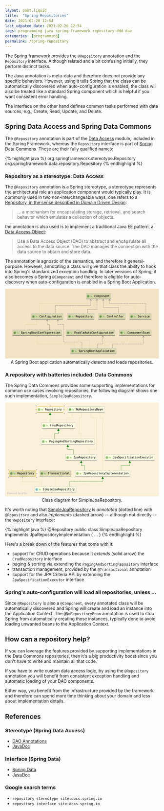```yaml
---
layout: post.liquid
title:  "Spring Repositories"
date: 2021-02-20 12:54
last_udpated_date: 2021-02-20 12:54
tags: programming java spring-framework repository ddd dao
categories: [programming]
permalink: /spring-repository
---
```

The Spring framework provides the `@Repository` annotation and the `Repository` interface.
Although related and a bit confusing initially, they perform distinct tasks.

The Java annotation is meta-data and therefore does not provide any specific behaviors.
However, using it tells Spring that the class can be automatically discovered when
auto-configuration is enabled, the class will also be treated like a standard Spring
component which is helpful if you want consistent error handling.

The interface on the other hand defines common tasks performed
with data sources, e.g., Create, Read, Update, and Delete.

## Spring Data Access and Spring Data Commons

The `@Repository` annotation is part of the [Data Access](#references)
module, included in the Spring Framework, whereas the `Repository` interface is
part of [Spring Data Commons](#references). These are their fully qualified names:

{% highlight java %}
    org.springframework.stereotype.Repository
    org.springframework.data.repository.Repository
{% endhighlight %}

### Repository as a stereotype: Data Access

The `@Repository` annotation is a Spring stereotype, a stereotype represents the
architectural role an application component would typically play. It is commonly
used in two non-interchangeable ways; one refers to a [Repository, in the sense described
in Domain Driven Design](#references):

> ... a mechanism for encapsulating storage, retrieval, and search behavior
> which emulates a collection of objects.

the annotation is also used is to implement a traditional Java EE
pattern, a [Data Access Object](https://www.oracle.com/java/technologies/dataaccessobject.html):

> Use a Data Access Object (DAO) to abstract and encapsulate all access to the data source.
> The DAO manages the connection with the data source to obtain and store data.

The annotation is agnostic of the semantics, and therefore it general-purpose. However,
annotating a class will give that class the ability to hook into Spring's standardized
exception handling. In later versions of Spring, it also becomes a Spring `@Component`
and therefore is eligible for auto-discovery when auto-configuration is enabled in a
Spring Boot Application.

<div style="text-align: center">
    <img src="/assets/images/stereotype-repository-component.png">
    <figcaption>
        A Spring Boot application automatically detects and loads repositories.
    </figcaption>
</div>

### A repository with batteries included: Data Commons

The Spring Data Commons provides some supporting implementations for
common use cases involving repositories, the following diagram shows one such
implementation, `SimpleJpaRepository`.


<div style="text-align: center">
    <img src="/assets/images/SimpleJpaRepository.png">
    <figcaption>
        Class diagram for SimpleJpaRepository.
    </figcaption>
</div>

It's worth noting that
[SimpleJpaRepository](https://github.com/spring-projects/spring-data-jpa/blob/master/src/main/java/org/springframework/data/jpa/repository/support/SimpleJpaRepository.java)
is _annotated_ (dotted line) with `@Repository` and also
_implements_ (dashed arrow) -- although not directly -- the `Repository` interface:

{% highlight java %}
    @Repository
    public class SimpleJpaRepository implements JpaRepositoryImplementation {
        ...
    }
{% endhighlight %}

Here's a break down of the features that come with it:

- support for CRUD operations because it _extends_ (solid arrow) the `CrudRepository`
  interface
- paging & sorting via extending the `PagingAndSortingRepository` interface
- transaction management, provided by the `@Transactional` annotation
- support for the JPA Criteria API by extending the `JpaSpecificationExecutor` interface

### Spring's auto-configuration will load all repositories, unless ...

Since `@Repository` is also a `@Component`, every annotated class will be automatically
discovered and Spring will create and load an instance into the Application Context.
The `@NoRepositoryBean` annotation is used to stop Spring from automatically creating
those instances, typically done to avoid loading unwanted beans
to the Application Context.

## How can a repository help?

If you can leverage the features provided by supporting implementations in the Data
Commons repositories, then it's a big productivity boost since you don't have to
write and maintain all that code.

If you have to write custom data access logic, by using the `@Repository` annotation you
will benefit from consistent exception handling and automatic loading of your
DAO components.

Either way, you benefit from the infrastructure provided by the framework and therefore
can spend more time thinking about your domain and less about implementation details.

## References

### Stereotype (Spring Data Access)

- [DAO Annotations](https://docs.spring.io/spring-framework/docs/current/reference/html/data-access.html#dao-annotations)
- [JavaDoc](https://docs.spring.io/spring-framework/docs/current/javadoc-api/org/springframework/stereotype/Repository.html)

### Interface (Spring Data)

- [Spring Data](https://spring.io/projects/spring-data)
- [JavaDoc](https://docs.spring.io/spring-data/commons/docs/current/api/org/springframework/data/repository/Repository.html)

### Google search terms

- `repository stereotype site:docs.spring.io`
- `repository interface site:docs.spring.io`
